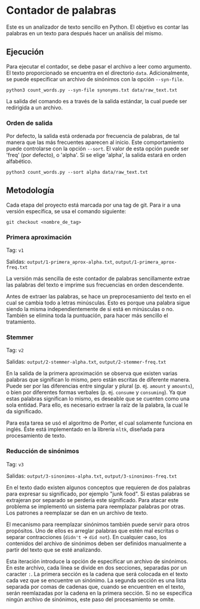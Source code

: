 # Contador de palabras

Este es un analizador de texto sencillo en Python. El objetivo es contar las palabras en un texto para después hacer un análisis del mismo.

## Ejecución

Para ejecutar el contador, se debe pasar el archivo a leer como argumento. El texto proporcionado se encuentra en el directorio `data`. Adicionalmente, se puede especificar un archivo de sinónimos con la opción `--syn-file`.

    python3 count_words.py --syn-file synonyms.txt data/raw_text.txt

La salida del comando es a través de la salida estándar, la cual puede ser redirigida a un archivo.

### Orden de salida

Por defecto, la salida está ordenada por frecuencia de palabras, de tal manera que las más frecuentes aparecen al inicio. Este comportamiento puede controlarse con la opción `--sort`. El valor de esta opción puede ser 'freq' (por defecto), o 'alpha'. Si se elige 'alpha', la salida estará en orden alfabético.

    python3 count_words.py --sort alpha data/raw_text.txt

## Metodología

Cada etapa del proyecto está marcada por una tag de git. Para ir a una versión específica, se usa el comando siguiente:

    git checkout <nombre_de_tag>

### Primera aproximación

Tag: `v1`

Salidas: `output/1-primera_aprox-alpha.txt`, `output/1-primera_aprox-freq.txt`

La versión más sencilla de este contador de palabras sencillamente extrae las palabras del texto e imprime sus frecuencias en orden descendente.

Antes de extraer las palabras, se hace un preprocesamiento del texto en el cual se cambia todo a letras minúsculas. Esto es porque una palabra sigue siendo la misma independientemente de si está en minúsculas o no. También se elimina toda la puntuación, para hacer más sencillo el tratamiento.

### Stemmer

Tag: `v2`

Salidas: `output/2-stemmer-alpha.txt`, `output/2-stemmer-freq.txt`

En la salida de la primera aproximación se observa que existen varias palabras que significan lo mismo, pero están escritas de diferente manera. Puede ser por las diferencias entre singular y plural (p. ej. `amount` y `amounts`), o bien por diferentes formas verbales (p. ej. `consume` y `consuming`). Ya que estas palabras significan lo mismo, es deseable que se cuenten como una sola entidad. Para ello, es necesario extraer la raíz de la palabra, la cual le da significado.

Para esta tarea se usó el algoritmo de Porter, el cual solamente funciona en inglés. Éste está implementado en la librería `nltk`, diseñada para procesamiento de texto.

### Reducción de sinónimos

Tag: `v3`

Salidas: `output/3-sinonimos-alpha.txt`, `output/3-sinonimos-freq.txt`

En el texto dado existen algunos conceptos que requieren de dos palabras para expresar su significado, por ejemplo "junk food". Si estas palabras se extrajeran por separado se perdería este significado. Para atacar este problema se implementó un sistema para reemplazar palabras por otras. Los patrones a reemplazar se dan en un archivo de texto.

El mecanismo para reemplazar sinónimos también puede servir para otros propósitos. Uno de ellos  es arreglar palabras que estén mal escritas o separar contracciones (`didn't` -> `did not`). En cualquier caso, los contenidos del archivo de sinónimos deben ser definidos manualmente a partir del texto que se esté analizando.

Esta iteración introduce la opción de especificar un archivo de sinónimos. En este archivo, cada línea se divide en dos secciones, separadas por un caracter `:`. La primera sección es la cadena que será colocada en el texto cada vez que se encuentre un sinónimo. La segunda sección es una lista separada por comas de cadenas que, cuando se encuentren en el texto, serán reemlazadas por la cadena en la primera sección. Si no se especifica ningún archivo de sinónimos, este paso del procesamiento se omite.
